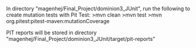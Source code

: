 In directory "magenhej/Final_Project/dominion3_JUnit", run the following to create mutation tests with Pit Test:
	>mvn clean
	>mvn test
	>mvn org.pitest:pitest-maven:mutationCoverage

PIT reports will be stored in directory "magenhej/Final_Project/dominion3_JUnit/target/pit-reports"